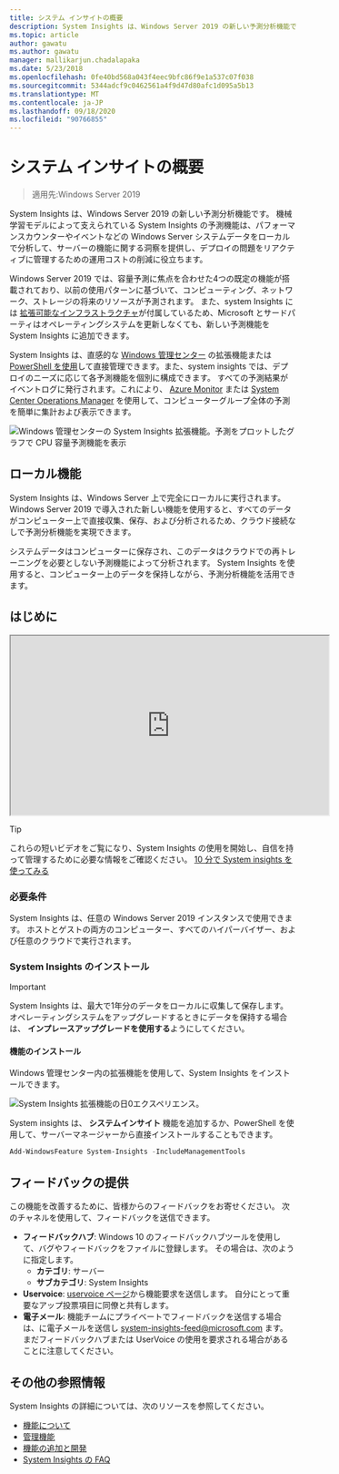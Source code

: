 ```yaml
---
title: システム インサイトの概要
description: System Insights は、Windows Server 2019 の新しい予測分析機能です。 機械学習モデルによって支えられている System Insights の予測機能は、パフォーマンスカウンターやイベントなどの Windows Server システムデータをローカルで分析して、サーバーの機能に関する洞察を提供し、デプロイの問題をリアクティブに管理するための運用コストの削減に役立ちます。
ms.topic: article
author: gawatu
ms.author: gawatu
manager: mallikarjun.chadalapaka
ms.date: 5/23/2018
ms.openlocfilehash: 0fe40bd568a043f4eec9bfc86f9e1a537c07f038
ms.sourcegitcommit: 5344adcf9c0462561a4f9d47d80afc1d095a5b13
ms.translationtype: MT
ms.contentlocale: ja-JP
ms.lasthandoff: 09/18/2020
ms.locfileid: "90766855"
---
```

# <a name="system-insights-overview"></a>システム インサイトの概要

>適用先:Windows Server 2019

System Insights は、Windows Server 2019 の新しい予測分析機能です。 機械学習モデルによって支えられている System Insights の予測機能は、パフォーマンスカウンターやイベントなどの Windows Server システムデータをローカルで分析して、サーバーの機能に関する洞察を提供し、デプロイの問題をリアクティブに管理するための運用コストの削減に役立ちます。

Windows Server 2019 では、容量予測に焦点を合わせた4つの既定の機能が搭載されており、以前の使用パターンに基づいて、コンピューティング、ネットワーク、ストレージの将来のリソースが予測されます。 また、system Insights には [拡張可能なインフラストラクチャ](adding-and-developing-capabilities.md)が付属しているため、Microsoft とサードパーティはオペレーティングシステムを更新しなくても、新しい予測機能を System Insights に追加できます。

System Insights は、直感的な [Windows 管理センター](../windows-admin-center/overview.md) の拡張機能または [PowerShell を使用](/powershell/module/systeminsights/)して直接管理できます。また、system insights では、デプロイのニーズに応じて各予測機能を個別に構成できます。 すべての予測結果がイベントログに発行されます。これにより、 [Azure Monitor](https://azure.microsoft.com/services/monitor/) または [System Center Operations Manager](/system-center/scom/welcome?view=sc-om-1807) を使用して、コンピューターグループ全体の予測を簡単に集計および表示できます。

![Windows 管理センターの System Insights 拡張機能。予測をプロットしたグラフで CPU 容量予測機能を表示](media/cpu-forecast-2.png)

## <a name="local-functionality"></a>ローカル機能
System Insights は、Windows Server 上で完全にローカルに実行されます。 Windows Server 2019 で導入された新しい機能を使用すると、すべてのデータがコンピューター上で直接収集、保存、および分析されるため、クラウド接続なしで予測分析機能を実現できます。

システムデータはコンピューターに保存され、このデータはクラウドでの再トレーニングを必要としない予測機能によって分析されます。 System Insights を使用すると、コンピューター上のデータを保持しながら、予測分析機能を活用できます。

## <a name="get-started"></a>はじめに

<iframe src=https://www.youtube-nocookie.com/embed/AJxQkx5WSaA width=560 height=315 allowfullscreen></iframe>

>[!TIP]
>これらの短いビデオをご覧になり、System Insights の使用を開始し、自信を持って管理するために必要な情報をご確認ください。 [10 分で System insights を使ってみる](https://blogs.technet.microsoft.com/filecab/2018/07/24/getting-started-with-system-insights-in-10-minutes/)

### <a name="requirements"></a>必要条件
System Insights は、任意の Windows Server 2019 インスタンスで使用できます。 ホストとゲストの両方のコンピューター、すべてのハイパーバイザー、および任意のクラウドで実行されます。

### <a name="install-system-insights"></a>System Insights のインストール
>[!IMPORTANT]
>System Insights は、最大で1年分のデータをローカルに収集して保存します。 オペレーティングシステムをアップグレードするときにデータを保持する場合は、 **インプレースアップグレードを使用する**ようにしてください。

#### <a name="install-the-feature"></a>機能のインストール
Windows 管理センター内の拡張機能を使用して、System Insights をインストールできます。

![System Insights 拡張機能の日0エクスペリエンス。](media/day-0-2.png)

System insights は、 **システムインサイト** 機能を追加するか、PowerShell を使用して、サーバーマネージャーから直接インストールすることもできます。

```PowerShell
Add-WindowsFeature System-Insights -IncludeManagementTools
```

## <a name="provide-feedback"></a>フィードバックの提供
この機能を改善するために、皆様からのフィードバックをお寄せください。 次のチャネルを使用して、フィードバックを送信できます。
- **フィードバックハブ**: Windows 10 のフィードバックハブツールを使用して、バグやフィードバックをファイルに登録します。 その場合は、次のように指定します。
    - **カテゴリ**: サーバー
    - **サブカテゴリ**: System Insights
- **Uservoice**: [uservoice ページ](https://windowsserver.uservoice.com/forums/295071-management-tools)から機能要求を送信します。 自分にとって重要なアップ投票項目に同僚と共有します。
- **電子メール**: 機能チームにプライベートでフィードバックを送信する場合は、に電子メールを送信し system-insights-feed@microsoft.com ます。 まだフィードバックハブまたは UserVoice の使用を要求される場合があることに注意してください。

## <a name="additional-references"></a>その他の参照情報
System Insights の詳細については、次のリソースを参照してください。

- [機能について](understanding-capabilities.md)
- [管理機能](managing-capabilities.md)
- [機能の追加と開発](adding-and-developing-capabilities.md)
- [System Insights の FAQ](faq.md)